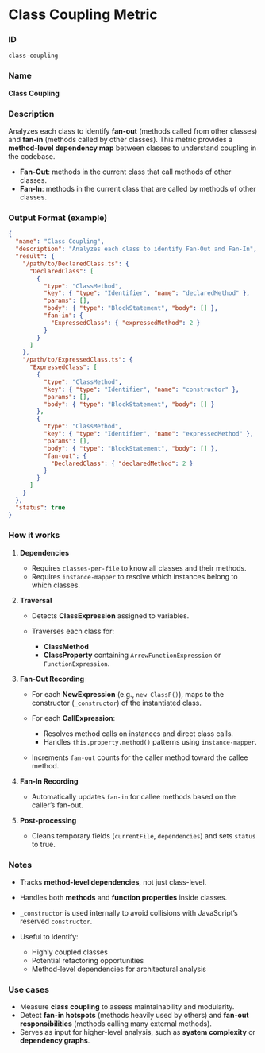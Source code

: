 # Class Coupling Metric

### ID

`class-coupling`

### Name

**Class Coupling**

### Description

Analyzes each class to identify **fan-out** (methods called from other classes) and **fan-in** (methods called by other classes).
This metric provides a **method-level dependency map** between classes to understand coupling in the codebase.

* **Fan-Out**: methods in the current class that call methods of other classes.
* **Fan-In**: methods in the current class that are called by methods of other classes.

### Output Format (example)

```json
{
  "name": "Class Coupling",
  "description": "Analyzes each class to identify Fan-Out and Fan-In",
  "result": {
    "/path/to/DeclaredClass.ts": {
      "DeclaredClass": [
        {
          "type": "ClassMethod",
          "key": { "type": "Identifier", "name": "declaredMethod" },
          "params": [],
          "body": { "type": "BlockStatement", "body": [] },
          "fan-in": {
            "ExpressedClass": { "expressedMethod": 2 }
          }
        }
      ]
    },
    "/path/to/ExpressedClass.ts": {
      "ExpressedClass": [
        {
          "type": "ClassMethod",
          "key": { "type": "Identifier", "name": "constructor" },
          "params": [],
          "body": { "type": "BlockStatement", "body": [] }
        },
        {
          "type": "ClassMethod",
          "key": { "type": "Identifier", "name": "expressedMethod" },
          "params": [],
          "body": { "type": "BlockStatement", "body": [] },
          "fan-out": {
            "DeclaredClass": { "declaredMethod": 2 }
          }
        }
      ]
    }
  },
  "status": true
}
```

### How it works

1. **Dependencies**

    * Requires `classes-per-file` to know all classes and their methods.
    * Requires `instance-mapper` to resolve which instances belong to which classes.

2. **Traversal**

    * Detects **ClassExpression** assigned to variables.
    * Traverses each class for:

        * **ClassMethod**
        * **ClassProperty** containing `ArrowFunctionExpression` or `FunctionExpression`.

3. **Fan-Out Recording**

    * For each **NewExpression** (e.g., `new ClassF()`), maps to the constructor (`_constructor`) of the instantiated class.
    * For each **CallExpression**:

        * Resolves method calls on instances and direct class calls.
        * Handles `this.property.method()` patterns using `instance-mapper`.
    * Increments `fan-out` counts for the caller method toward the callee method.

4. **Fan-In Recording**

    * Automatically updates `fan-in` for callee methods based on the caller’s fan-out.

5. **Post-processing**

    * Cleans temporary fields (`currentFile`, `dependencies`) and sets `status` to true.

### Notes

* Tracks **method-level dependencies**, not just class-level.
* Handles both **methods** and **function properties** inside classes.
* `_constructor` is used internally to avoid collisions with JavaScript’s reserved `constructor`.
* Useful to identify:

    * Highly coupled classes
    * Potential refactoring opportunities
    * Method-level dependencies for architectural analysis

### Use cases

* Measure **class coupling** to assess maintainability and modularity.
* Detect **fan-in hotspots** (methods heavily used by others) and **fan-out responsibilities** (methods calling many external methods).
* Serves as input for higher-level analysis, such as **system complexity** or **dependency graphs**.